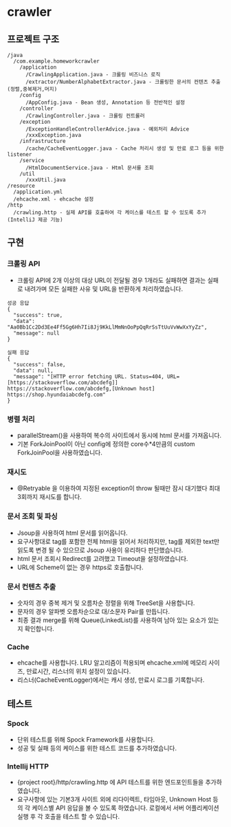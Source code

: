 # crawler

## 프로젝트 구조

```
/java
  /com.example.homeworkcrawler
    /application
      /CrawlingApplication.java - 크롤링 비즈니스 로직  
      /extractor/NumberAlphabetExtractor.java - 크롤링한 문서의 컨텐츠 추출(정렬,중복제거,머지)
    /config
      /AppConfig.java - Bean 생성, Annotation 등 전반적인 설정
    /controller
      /CrawlingController.java - 크롤링 컨트롤러
    /exception
      /ExceptionHandleControllerAdvice.java - 예외처리 Advice
      /xxxException.java
    /infrastructure
      /cache/CacheEventLogger.java - Cache 처리시 생성 및 만료 로그 등을 위한 listener 
    /service
      /HtmlDocumentService.java - Html 문서를 조회
    /util
      /xxxUtil.java
/resource
  /application.yml
  /ehcache.xml - ehcache 설정
/http
  /crawling.http - 실제 API를 호출하여 각 케이스를 테스트 할 수 있도록 추가(IntelliJ 제공 기능) 
```

## 구현
### 크롤링 API
* 크롤링 API에 2개 이상의 대상 URL이 전달될 경우 1개라도 실패하면 결과는 실패로 내려가며 모든 실패한 사유 및 URL을 반환하게 처리하였습니다.
``` 
성공 응답
{
  "success": true,
  "data": "Aa0Bb1Cc2Dd3Ee4Ff5Gg6Hh7Ii8Jj9KkLlMmNnOoPpQqRrSsTtUuVvWwXxYyZz",
  "message": null
}

실패 응답
{
  "success": false,
  "data": null,
  "message": "[HTTP error fetching URL. Status=404, URL=[https://stackoverflow.com/abcdefg]] https://stackoverflow.com/abcdefg,[Unknown host] https://shop.hyundaiabcdefg.com"
}
```
### 병렬 처리
* parallelStream()을 사용하여 복수의 사이트에서 동시에 html 문서를 가져옵니다.
* 기본 ForkJoinPool이 아닌 config에 정의한 core수*4만큼의 custom ForkJoinPool을 사용하였습니다.
### 재시도
* @Retryable 을 이용하여 지정된 exception이 throw 될때만 잠시 대기했다 최대 3회까지 재시도를 합니다.
### 문서 조회 및 파싱
* Jsoup을 사용하여 html 문서를 읽어옵니다. 
* 요구사항대로 tag를 포함한 전체 html을 읽어서 처리하지만, tag를 제외한 text만 읽도록 변경 될 수 있으므로 Jsoup 사용이 유리하다 판단했습니다.  
* html 문서 조회시 Redirect를 고려했고 Timeout을 설정하였습니다.
* URL에 Scheme이 없는 경우 https로 호출합니다.
### 문서 컨텐츠 추출
* 숫자의 경우 중복 제거 및 오름차순 정렬을 위해 TreeSet을 사용합니다.
* 문자의 경우 알파벳 오름차순으로 대/소문자 Pair를 만듭니다.
* 최종 결과 merge를 위해 Queue(LinkedList)를 사용하여 남아 있는 요소가 있는지 확인합니다.
### Cache
* ehcache를 사용합니다. LRU 알고리즘이 적용되며 ehcache.xml에 메모리 사이즈, 만료시간, 리스너의 위치 설정이 있습니다.
* 리스너(CacheEventLogger)에서는 캐시 생성, 만료시 로그를 기록합니다.

## 테스트
### Spock
* 단위 테스트를 위해 Spock Framework를 사용합니다.
* 성공 및 실패 등의 케이스를 위한 테스트 코드를 추가하였습니다.
### Intellij HTTP
* {project root}/http/crawling.http 에 API 테스트를 위한 엔드포인트들을 추가하였습니다.
* 요구사항에 있는 기본3개 사이트 외에 리다이렉트, 타임아웃, Unknown Host 등의 각 케이스별 API 응답을 볼 수 있도록 하였습니다. 로컬에서 서버 어플리케이션 실행 후 각 호출을 테스트 할 수 있습니다.
